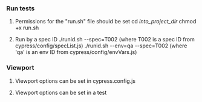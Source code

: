 ### Run tests
1. Permissions for the "run.sh" file should be set
    cd _into_project_dir_
    chmod +x run.sh

2. Run by a spec ID
    ./runid.sh --spec=T002
        (where T002 is a spec ID from cypress/config/specList.js)
    ./runid.sh --env=qa --spec=T002
        (where 'qa' is an env ID from cypress/config/envVars.js)

###  Viewport
1. Viewport options can be set in cypress.config.js
<!-- 
module.exports = defineConfig({
  viewportWidth: 1920,
  viewportHeight: 1080,
    ...
-->

2. Viewport options can be set in a test
<!-- 
  beforeEach(()=>{
    cy.viewport(1920, 1080);
    cy.visit('https://www.6pm.com/');
  })
-->

